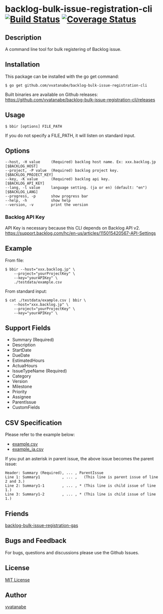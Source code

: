 # backlog-bulk-issue-registration-cli [![Build Status](https://travis-ci.org/vvatanabe/backlog-bulk-issue-registration-cli.svg?branch=master)](https://travis-ci.org/vvatanabe/backlog-bulk-issue-registration-cli) [![Coverage Status](https://coveralls.io/repos/github/vvatanabe/backlog-bulk-issue-registration-cli/badge.svg?branch=master)](https://coveralls.io/github/vvatanabe/backlog-bulk-issue-registration-cli?branch=master)

## Description
A command line tool for bulk registering of Backlog issue.

## Installation
This package can be installed with the go get command:

```
$ go get github.com/vvatanabe/backlog-bulk-issue-registration-cli
```

Built binaries are available on Github releases:  
https://github.com/vvatanabe/backlog-bulk-issue-registration-cli/releases

## Usage

```
$ bbir [options] FILE_PATH
```

If you do not specify a FILE_PATH, it will listen on standard input.

## Options
```
--host, -H value     (Required) backlog host name. Ex: xxx.backlog.jp [$BACKLOG_HOST]
--project, -P value  (Required) backlog project key.                  [$BACKLOG_PROJECT_KEY]
--key, -K value      (Required) backlog api key.                      [$BACKLOG_API_KEY]
--lang, -l value     language setting. (ja or en) (default: "en")     [$BACKLOG_LANG]
--progress, -p       show progress bar
--help, -h           show help
--version, -v        print the version
```

### Backlog API Key
API Key is necessary because this CLI depends on Backlog API v2.  
https://support.backlog.com/hc/en-us/articles/115015420567-API-Settings

## Example
From file:
```
$ bbir --host="xxx.backlog.jp" \
    --project="yourProjectKey" \
    --key="yourAPIKey" \
    ./testdata/example.csv
```

From standard input:
```
$ cat ./testdata/example.csv | bbir \
    --host="xxx.backlog.jp" \
    --project="yourProjectKey" \
    --key="yourAPIKey" \
```

## Support Fields
- Summary (Required)
- Description
- StartDate
- DueDate
- EstimatedHours
- ActualHours
- IssueTypeName (Required)
- Category
- Version
- Milestone
- Priority
- Assignee
- ParentIssue
- CustomFields

## CSV Specification
Please refer to the example below:
- [example.csv](https://github.com/vvatanabe/backlog-bulk-issue-registration-cli/blob/master/testdata/example.csv)
- [example_ja.csv](https://github.com/vvatanabe/backlog-bulk-issue-registration-cli/blob/master/testdata/example_ja.csv)

If you put an asterisk in parent issue, the above issue becomes the parent issue:
```
Header: Summary (Required), ... , ParentIssue
Line 1: Summary1          , ... ,   (This line is parent issue of line 2 and 3.)
Line 2: Summary1-1        , ... , * (This line is child issue of line 1.)
Line 3: Summary1-2        , ... , * (This line is child issue of line 1.)
```

## Friends
[backlog-bulk-issue-registration-gas](https://github.com/nulab/backlog-bulk-issue-registration-gas)

## Bugs and Feedback
For bugs, questions and discussions please use the Github Issues.

## License
[MIT License](http://www.opensource.org/licenses/mit-license.php)

## Author
[vvatanabe](https://github.com/vvatanabe)